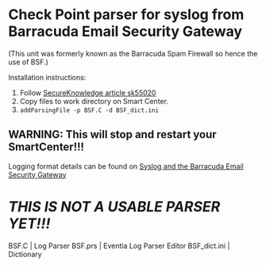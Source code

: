 # Check Point parser for syslog from Barracuda Email Security Gateway
(This unit was formerly known as the Barracuda Spam Firewall so hence the use of BSF.)

Installation instructions:
 1. Follow [SecureKnowledge article sk55020](https://supportcenter.checkpoint.com/supportcenter/portal?eventSubmit_doGoviewsolutiondetails=&solutionid=sk55020)
 2. Copy files to work directory on Smart Center.
 3. `addParsingFile -p BSF.C -d BSF_dict.ini`

 ## WARNING: This will stop and restart your SmartCenter!!!
 
 Logging format details can be found on [Syslog and the Barracuda Email Security Gateway](https://campus.barracuda.com/product/emailsecuritygateway/doc/12193950/syslog-and-the-barracuda-email-security-gateway)
 
 # *THIS IS NOT A USABLE PARSER YET!!!*
 
BSF.C | Log Parser
BSF.prs | Eventia Log Parser Editor
BSF_dict.ini | Dictionary
